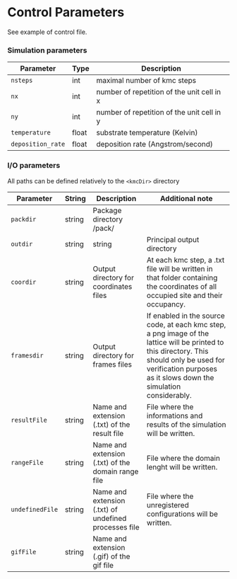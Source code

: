 
# Control Parameters

See example of control file. 

### Simulation parameters
Parameter | Type | Description
--- | --- | ---
`nsteps`| int  | maximal number of kmc steps
`nx`| int  | number of repetition of the unit cell in x
`ny`| int  | number of repetition of the unit cell in y
`temperature`| float | substrate temperature (Kelvin)
`deposition_rate`| float | deposition rate (Angstrom/second)

### I/O parameters 
All paths can be defined relatively to the `<kmcDir>` directory

Parameter | String | Description| Additional note
--- | --- | --- | ---
`packdir`| string | Package directory <kmcDir>/pack/ |
`outdir`| string| string | Principal output directory| Directory containing all output files.
`coordir`| string |  Output directory for coordinates files | At each kmc step, a .txt file will be written in that folder containing the coordinates of all occupied site and their occupancy. 
`framesdir`| string| Output directory for frames files | If enabled in the source code, at each kmc step, a png image of the lattice will be printed to this directory. This should only be used for verification purposes as it slows down the simulation considerably.
`resultFile `| string| Name and extension (.txt) of the result file|File where the informations and results of the simulation will be written. 
`rangeFile` | string| Name and extension (.txt) of the domain range file |File  where the domain lenght will be written.
`undefinedFile` | string| Name and extension (.txt) of undefined processes file |File where the unregistered configurations will be written.
`gifFile` | string| Name and extension (.gif) of the gif file| 
